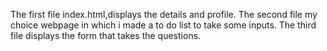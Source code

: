 The first file index.html,displays the details and profile.
The second file my choice webpage in which i made a to do list to take some inputs.
The third file displays the form that takes the questions.